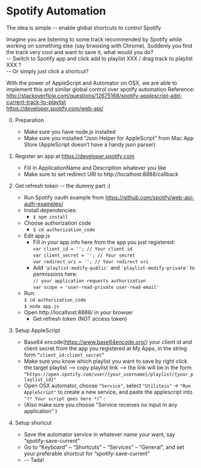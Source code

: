 # Spotify Automation
The idea is simple -- enable global shortcuts to control Spotify
      
Imagine you are listening to some track recommended by Spotify while working on something else (say brwosing with Chrome). Suddenly you find the track very cool and want to save it, what would you do?     
-- Switch to Spotify app and click add to playlist XXX / drag track to playlist XXX ?     
-- Or simply just click a shortcut?    

With the power of AppleScript and Automator on OSX, we are able to implement this and similar global control over spotify automation 
Reference:    
http://stackoverflow.com/questions/12675168/spotify-applescript-add-current-track-to-playlist     
https://developer.spotify.com/web-api/  


0. Preparation
    * Make sure you have node.js installed
    *  Make sure you installed "Json Helper for AppleScript” from Mac App Store (AppleScript doesn’t have a handy json parser)
1. Register an app at https://developer.spotify.com
    * Fill in ApplicationName and Description whatever you like
    * Make sure to set redirect URI to http://localhost:8888/callback
2. Get refresh token -- the dummy part :(
    * Run Spotify oauth example from https://github.com/spotify/web-api-auth-examples/
    * Install dependencies:          
        * `$ npm install`
    * Choose authorization code
        * `$ cd authorization_code`
    * Edit app.js
        * Fill in your app info here from the app you just registered:     
            `var client_id = ''; // Your client id`       
            `var client_secret = ''; // Your secret`         
            `var redirect_uri = ''; // Your redirect uri`        
        * Add `'playlist-modify-public'` and `'playlist-modify-private'` to permissions here:       
            `// your application requests authorization`       
            `var scope = 'user-read-private user-read-email'`      
    * Run:                  
        `$ cd authorization_code `       
        `$ node app.js` 
    * Open http://localhost:8888/ in your browser
        * Get refresh token (NOT access token)
3. Setup AppleScript
    * Base64 encode(https://www.base64encode.org/) your client id and client secret from the app you registered at My Apps, in the string form `“client_id:client_secret”` 
    * Make sure you know which playlist you want to save by right click the target playlist –> copy playlist link –> the link will be in the form `“https://open.spotify.com/user/{your_username}/playlist/{your_playlist_id}"`
    * Open OSX automator, choose `"Service"`, select `"Utiliteis"` -> `"Run AppleScript"` to create a new service, and paste the applescript into `"(* Your script goes here *)”` :
    * (Also make sure you choose "Service receives no input in any application" )

4. Setup shortcut
    * Save the automator service in whatever name your want, say “spotify-save-current”
    * Go to “Keyboard" – “Shortcuts" – “Services" – “General", and set your preferable shortcut for “spotify-save-current”
    * -- Tada!

